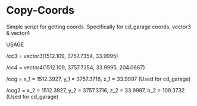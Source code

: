 # Copy-Coords
Simple script for getting coords. Specifically for cd_garage coords, vector3 &amp; vector4

USAGE

/cc3  = vector3(1512.109, 3757.7354, 33.9995)

/cc4  = vector4(1512.109, 3757.7354, 33.9995, 204.0667)

/ccg  =  x_1 = 1512.3927, y_1 = 3757.3716, z_1 = 33.9997 (Used for cd_garage)

/ccg2 = x_2 = 1512.3927, y_2 = 3757.3716, z_2 = 33.9997, h_2 = 109.3732 (Used for cd_garage)
